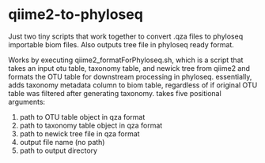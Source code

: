 # qiime2-to-phyloseq
Just two tiny scripts that work together to convert .qza files to phyloseq importable biom files. Also outputs tree file in phyloseq ready format.  

Works by executing qiime2_formatForPhyloseq.sh, which is a script that takes an input otu table, taxonomy table, and newick tree from qiime2 and formats the OTU table for downstream processing in phyloseq.
essentially, adds taxonomy metadata column to biom table, regardless of if original OTU table was filtered after generating taxonomy.
takes five positional arguments:
1. path to OTU table object in qza format
2. path to taxonomy table object in qza format
3. path to newick tree file in qza format
4. output file name (no path)
5. path to output directory
